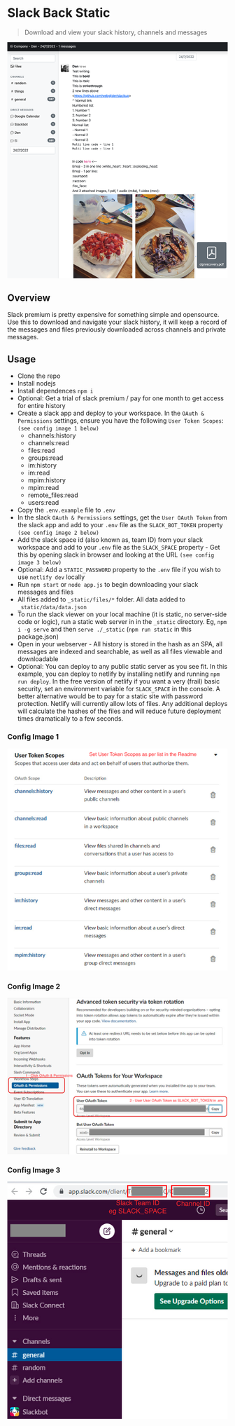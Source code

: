# Slack Back Static
> Download and view your slack history, channels and messages

![alt text](_docs/readme-main-image.png "Slack Back Static")

## Overview

Slack premium is pretty expensive for something simple and opensource.
Use this to download and navigate your slack history, it will keep a record of the messages and files previously downloaded across channels and private messages.


## Usage

- Clone the repo
- Install nodejs
- Install dependences `npm i`
- Optional: Get a trial of slack premium / pay for one month to get access for entire history
- Create a slack app and deploy to your workspace. In the `OAuth & Permissions` settings, ensure you have the following `User Token Scopes`: `(see config image 1 below)`
    - channels:history
    - channels:read
    - files:read
    - groups:read
    - im:history
    - im:read
    - mpim:history
    - mpim:read
    - remote_files:read
    - users:read
- Copy the `.env.example` file to `.env`
- In the slack `OAuth & Permissions` settings, get the `User OAuth Token` from the slack app and add to your `.env` file as the `SLACK_BOT_TOKEN` property `(see config image 2 below)`
- Add the slack space id (also known as, team ID) from your slack workspace and add to your `.env` file as the `SLACK_SPACE` property - Get this by opening slack in browser and looking at the URL `(see config image 3 below)`
- Optional: Add a `STATIC_PASSWORD` property to the `.env` file if you wish to use `netlify dev` locally
- Run `npm start` or `node app.js` to begin downloading your slack messages and files
- All files added to `_static/files/*` folder. All data added to `_static/data/data.json`
- To run the slack viewer on your local machine (it is static, no server-side code or logic), run a static web server in in the `_static` directory. Eg, `npm i -g serve` and then `serve ./_static` (`npm run static` in this package.json)
- Open in your webserver - All history is stored in the hash as an SPA, all messages are indexed and searchable, as well as all files viewable and downloadable
- Optional: You can deploy to any public static server as you see fit. In this example, you can deploy to netlify by installing netlify and running `npm run deploy`. In the free version of netlify if you want a very (frail) basic security, set an environment variable for `SLACK_SPACE` in the console. A better alternative would be to pay for a static site with password protection. Netlify will currently allow lots of files. Any additional deploys will calculate the hashes of the files and will reduce future deployment times dramatically to a few seconds.


### Config Image 1

![alt text](_docs/config-image-1.png "Config Image 1")

### Config Image 2

![alt text](_docs/config-image-2.png "Config Image 2")

### Config Image 3

![alt text](_docs/config-image-3.png "Config Image 3")